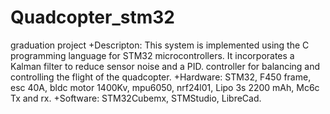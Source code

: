 # Quadcopter_stm32
graduation project
   +Descripton: This system is implemented using the C programming language for STM32 microcontrollers. It incorporates a Kalman filter to reduce sensor noise and a PID. controller for balancing and controlling the flight of the quadcopter.
   +Hardware: STM32, F450 frame, esc 40A, bldc motor 1400Kv, mpu6050, nrf24l01, Lipo 3s 2200 mAh, Mc6c Tx and rx.
   +Software: STM32Cubemx, STMStudio, LibreCad. 

